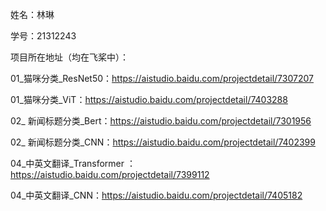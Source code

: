 姓名：林琳  

学号：21312243

项目所在地址（均在飞桨中）：

01_猫咪分类_ResNet50：https://aistudio.baidu.com/projectdetail/7307207

01_猫咪分类_ViT：https://aistudio.baidu.com/projectdetail/7403288

02_ 新闻标题分类_Bert：https://aistudio.baidu.com/projectdetail/7301956

02_ 新闻标题分类_CNN：https://aistudio.baidu.com/projectdetail/7402399

04_中英文翻译_Transformer ：https://aistudio.baidu.com/projectdetail/7399112

04_中英文翻译_CNN：https://aistudio.baidu.com/projectdetail/7405182

